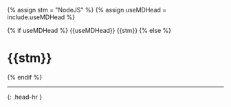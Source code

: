 <!-- _includes/docs/env/nodejs/ -->

<!-- USE CASE -->
<!-- 1. include docs/env/nodejs/title.md -->
<!-- 2. include docs/env/nodejs/title.md useMDHead="###" -->

{% assign stm = "NodeJS" %}
{% assign useMDHead = include.useMDHead %}

{% if useMDHead %}
{{useMDHead}} {{stm}}
{% else %}
<h1>{{stm}}</h1>
{% endif %}
<hr>{: .head-hr }
